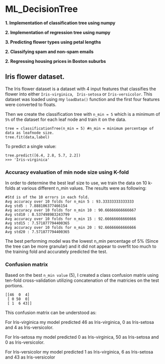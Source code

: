 # ML_DecisionTree
**1. Implementation of classification tree using numpy**

**2. Implementation of regression tree using numpy**

**3. Predicting flower types using petal lengths**

**2. Classifying spam and non-spam emails**

**2. Regressing housing prices in Boston suburbs**
## Iris flower dataset.

The Iris flower dataset is a dataset with 4 input features that classifies the flower into either `Iris-virginica`, ` Iris-setosa` or `Iris-versicolor`. This dataset was loaded using my `loadData()` function and the first four features were converted to floats.

Then we create the classification tree with `n_min = 5` which is a minimum of `5%` of the dataset for each leaf node and train it on the data.

```
tree = classificationTree(n_min = 5) #n_min = minimum percentage of data as leafnode size.
tree.fit(data,label)
```

To predict a single value:
```
tree.predict([6.4, 2.8, 5.7, 2.2])
>>> 'Iris-virginica'
```
### Accuracy evaluation of min node size using K-fold

In order to determine the best leaf size to use, we train the data on 10 k-folds at various different n_min values. The results were as following:

```
#Std is of the 10 errors in each fold.
Avg accuracy over 10 folds for n_min 5 : 93.33333333333333
Avg std5 : 7.888106377466154
Avg accuracy over 10 folds for n_min 10 : 90.66666666666667
Avg std10 : 8.537498983243799
Avg accuracy over 10 folds for n_min 15 : 92.66666666666666
Avg std15 : 7.571877794400365
Avg accuracy over 10 folds for n_min 20 : 92.66666666666666
Avg std20 : 7.571877794400365
```

The best performing model was the lowest n_min percentage of 5% (Since the tree can be more granular) and it did not appear to overfit too much to the training fold and accurately predicted the test.
### Confusion matrix

Based on the best `n_min value` (5), I created a class confusion matrix using ten-fold cross-validation utilizing concatenation of the matricies on the test portions.

```
[[46  0  4]
 [ 0 50  0]
 [ 1  6 43]]
 ```

 This confusion matrix can be understood as:

 For Iris-virginica my model predicted 46 as Iris-virginica, 0 as Iris-setosa and 4 as Iris-versicolor.

 For Iris-setosa my model predicted 0 as Iris-virginica, 50 as Iris-setosa and 0 as Iris-versicolor.

 For Iris-versicolor my model predicted 1 as Iris-virginica, 6 as Iris-setosa and 43 as Iris-versicolor

 
